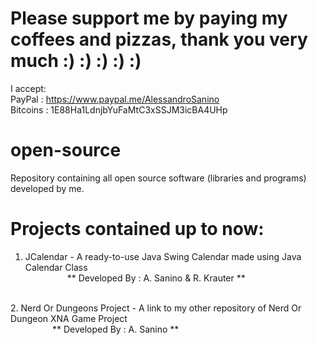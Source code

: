 # Please support me by paying my coffees and pizzas, thank you very much :) :) :) :) :)
I accept: <br>
PayPal   : https://www.paypal.me/AlessandroSanino <br>
Bitcoins : 1E88Ha1LdnjbYuFaMtC3xSSJM3icBA4UHp  <br>

# open-source
Repository containing all open source software (libraries and programs) developed by me.

# Projects contained up to now:

1. JCalendar - A ready-to-use Java Swing Calendar made using Java Calendar Class <br>
&nbsp;&nbsp;&nbsp;&nbsp;&nbsp;&nbsp;&nbsp;&nbsp;&nbsp;&nbsp;&nbsp;&nbsp;&nbsp;&nbsp;&nbsp;&nbsp;&nbsp;** Developed By : A. Sanino & R. Krauter **
<br>
2. Nerd Or Dungeons Project - A link to my other repository of Nerd Or Dungeon XNA Game Project <br>
&nbsp;&nbsp;&nbsp;&nbsp;&nbsp;&nbsp;&nbsp;&nbsp;&nbsp;&nbsp;&nbsp;&nbsp;&nbsp;&nbsp;&nbsp;&nbsp;&nbsp;** Developed By : A. Sanino ** <br>
